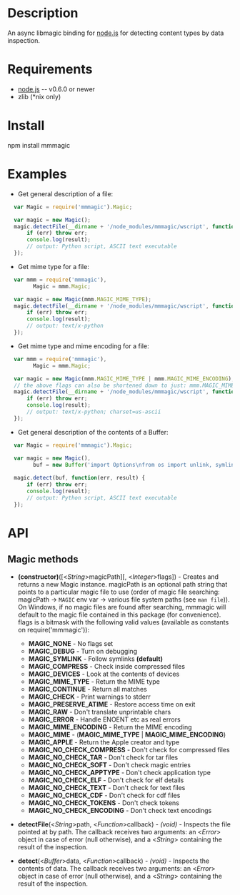 
Description
===========

An async libmagic binding for [node.js](http://nodejs.org/) for detecting content types by data inspection.


Requirements
============

* [node.js](http://nodejs.org/) -- v0.6.0 or newer
* zlib (*nix only)


Install
============

npm install mmmagic


Examples
========

* Get general description of a file:
```javascript
  var Magic = require('mmmagic').Magic;

  var magic = new Magic();
  magic.detectFile(__dirname + '/node_modules/mmmagic/wscript', function(err, result) {
      if (err) throw err;
      console.log(result);
      // output: Python script, ASCII text executable
  });
```
* Get mime type for a file:
```javascript
  var mmm = require('mmmagic'),
        Magic = mmm.Magic;

  var magic = new Magic(mmm.MAGIC_MIME_TYPE);
  magic.detectFile(__dirname + '/node_modules/mmmagic/wscript', function(err, result) {
      if (err) throw err;
      console.log(result);
      // output: text/x-python
  });
```
* Get mime type and mime encoding for a file:
```javascript
  var mmm = require('mmmagic'),
        Magic = mmm.Magic;

  var magic = new Magic(mmm.MAGIC_MIME_TYPE | mmm.MAGIC_MIME_ENCODING);
  // the above flags can also be shortened down to just: mmm.MAGIC_MIME
  magic.detectFile(__dirname + '/node_modules/mmmagic/wscript', function(err, result) {
      if (err) throw err;
      console.log(result);
      // output: text/x-python; charset=us-ascii
  });
```
* Get general description of the contents of a Buffer:
```javascript
  var Magic = require('mmmagic').Magic;

  var magic = new Magic(),
        buf = new Buffer('import Options\nfrom os import unlink, symlink');
  
  magic.detect(buf, function(err, result) {
      if (err) throw err;
      console.log(result);
      // output: Python script, ASCII text executable
  });
```

API
===

Magic methods
-------------

* **(constructor)**([<_String_>magicPath][, <_Integer_>flags]) - Creates and returns a new Magic instance. magicPath is an optional path string that points to a particular magic file to use (order of magic file searching: magicPath -> `MAGIC` env var -> various file system paths (see `man file`)). On Windows, if no magic files are found after searching, mmmagic will default to the magic file contained in this package (for convenience). flags is a bitmask with the following valid values (available as constants on require('mmmagic')):

    * **MAGIC\_NONE** - No flags set
    * **MAGIC\_DEBUG** - Turn on debugging
    * **MAGIC\_SYMLINK** - Follow symlinks **(default)**
    * **MAGIC\_COMPRESS** - Check inside compressed files
    * **MAGIC\_DEVICES** - Look at the contents of devices
    * **MAGIC\_MIME_TYPE** - Return the MIME type
    * **MAGIC\_CONTINUE** - Return all matches
    * **MAGIC\_CHECK** - Print warnings to stderr
    * **MAGIC\_PRESERVE\_ATIME** - Restore access time on exit
    * **MAGIC\_RAW** - Don't translate unprintable chars
    * **MAGIC\_ERROR** - Handle ENOENT etc as real errors
    * **MAGIC\_MIME\_ENCODING** - Return the MIME encoding
    * **MAGIC\_MIME** - (**MAGIC\_MIME\_TYPE** | **MAGIC\_MIME\_ENCODING**)
    * **MAGIC\_APPLE** - Return the Apple creator and type
    * **MAGIC\_NO\_CHECK\_COMPRESS** - Don't check for compressed files
    * **MAGIC\_NO\_CHECK\_TAR** - Don't check for tar files
    * **MAGIC\_NO\_CHECK\_SOFT** - Don't check magic entries
    * **MAGIC\_NO\_CHECK\_APPTYPE** - Don't check application type
    * **MAGIC\_NO\_CHECK\_ELF** - Don't check for elf details
    * **MAGIC\_NO\_CHECK\_TEXT** - Don't check for text files
    * **MAGIC\_NO\_CHECK\_CDF** - Don't check for cdf files
    * **MAGIC\_NO\_CHECK\_TOKENS** - Don't check tokens
    * **MAGIC\_NO\_CHECK\_ENCODING** - Don't check text encodings

* **detectFile**(<_String_>path, <_Function_>callback) - _(void)_ - Inspects the file pointed at by path. The callback receives two arguments: an <_Error_> object in case of error (null otherwise), and a <_String_> containing the result of the inspection.

* **detect**(<_Buffer_>data, <_Function_>callback) - _(void)_ - Inspects the contents of data. The callback receives two arguments: an <_Error_> object in case of error (null otherwise), and a <_String_> containing the result of the inspection.
